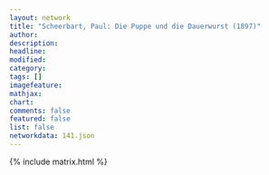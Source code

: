 ```yaml
---
layout: network
title: "Scheerbart, Paul: Die Puppe und die Dauerwurst (1897)"
author:
description:
headline:
modified:
category:
tags: []
imagefeature: 
mathjax: 
chart: 
comments: false
featured: false
list: false
networkdata: 141.json
---
```

{% include matrix.html %}
